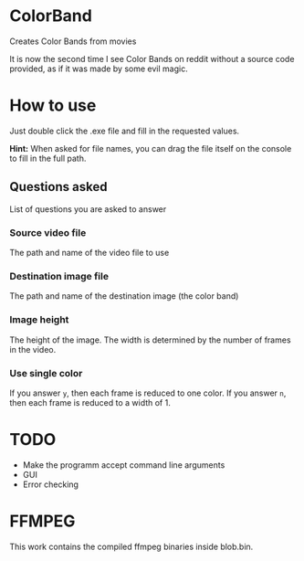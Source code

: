 # ColorBand
Creates Color Bands from movies

It is now the second time I see Color Bands on reddit without a source code provided,
as if it was made by some evil magic.

# How to use
Just double click the .exe file and fill in the requested values.

**Hint:** When asked for file names, you can drag the file itself on the console to fill in the full path.

## Questions asked
List of questions you are asked to answer

### Source video file
The path and name of the video file to use

### Destination image file
The path and name of the destination image (the color band)

### Image height
The height of the image. The width is determined by the number of frames in the video.

### Use single color
If you answer `y`, then each frame is reduced to one color.
If you answer `n`, then each frame is reduced to a width of 1.

# TODO
- Make the programm accept command line arguments
- GUI
- Error checking

# FFMPEG

This work contains the compiled ffmpeg binaries inside blob.bin.
